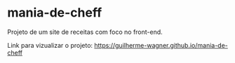 # mania-de-cheff
Projeto de um site de receitas com foco no front-end.

Link para vizualizar o projeto: https://guilherme-wagner.github.io/mania-de-cheff
